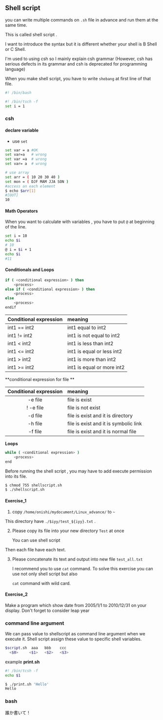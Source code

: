 ## Shell script

you can write multiple commands on `.sh` file in advance and run them at the same time.

This is called shell script .

I want to introduce the syntax but it is different whether your shell is B Shell or C Shell.   

I'm used to using csh so I mainly explain csh grammar 
(However, csh has serious defects in its grammar and csh is deprecated for programming language)


When you make shell script, you have to write `shebang` at first line of that file.

```bash
#! /bin/bash

```

```bash
#! /bin/tsch -f
set i = 1
```

### csh

#### declare variable

* use `set`

```bash
set var = a #OK
set var=a   # wrong
set var =a  # wrong
set var= a  # wrong

# use array
set arr = ( 10 20 30 40 )
set mon = ( DJF MAM JJA SON )
#access an each element
$ echo $arr[1]
#[OUT]
10
```

#### Math Operators

When you want to calculate with variables , you have to put `@` at beginning of the line. 

```bash
set i = 10
echo $i
# 10
@ i = $i + 1
echo $i
#11
```





#### Conditionals and Loops 



```bash
if ( <conditional expression> ) then
	<process>
else if ( <conditional expression> ) then
	<process>
else
	<process>
endif

```



| Conditional expression | meaning                     |
| :--------------------- | :-------------------------- |
| int1 == int2           | int1 equal to int2          |
| int1 != int2           | int1 is not equal to int2   |
| int1 <  int2           | int1 is less than int2      |
| int1 <= int2           | int1 is equal or less int2  |
| int1 >  int2           | int1 is more than int2      |
| int1 >= int2           | int1 is equal or more  int2 |

**conditional expression for file **

| Conditional expression | meaning                               |
| :--------------------: | :------------------------------------ |
|        -e file         | file is exist                         |
|       ! -e file        | file is not exist                     |
|        -d file         | file is exist and it is directory     |
|        -h file         | file is exist and it is symbolic link |
|        -f file         | file is exist and it is normal file   |

**Loops**



```bash
while ( <conditional expression> )
	<process>
end
```



Before running the shell script , you may have to add execute permission into its file.

```bash
$ chmod 755 shellscript.sh
$ ./shellscript.sh
```



#### Exercise_1

1. copy `/home/onishi/mydocument/Linux_advance/` to `~`

This directory have `./$iyy/test_${iyy}.txt` .

2. Please copy its file into your new directory `Test` at once

   You can use shell script

Then each file have each text.

3. Please concatenate its text and output into new file `test_all.txt`

   I recommend you to use `cat` command. To solve this exercise you can use not only shell script but also

   `cat` command with wild card.

#### Exercise_2

Make a program which show date from 2005/1/1 to 2010/12/31  on your display.
Don't forget to consider leap year

### command line argument
We can pass value to shellscript as command line argument when we execute it.
Shell script assign these value to specific shell variables.

```bash
$script.sh  aaa   bbb    ccc
  <$0>     <$1>   <$2>   <$3>
```
example
**print.sh**

```bash
#! /bin/tcsh -f
echo $1
```

```bash
$ ./print.sh 'Hello'
Hello
```
### bash

誰か書いて！
